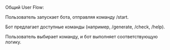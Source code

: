 Общий User Flow:

Пользователь запускает бота, отправляя команду /start.

Бот предлагает доступные команды (например, /generate, /check, /help).

Пользователь выбирает команду, и бот выполняет соответствующую логику.